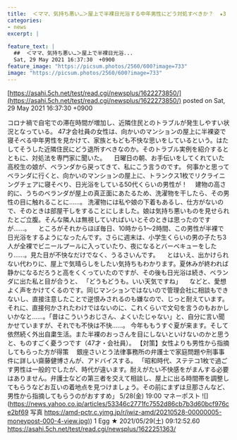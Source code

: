 ```yaml
---
title:  ＜ママ、気持ち悪い…＞屋上で半裸日光浴する中年男性にどう対処すべきか？  ★3  
categories:
- news
excerpt: |
  
feature_text: |
  ##  ＜ママ、気持ち悪い…＞屋上で半裸日光浴...
  Sat, 29 May 2021 16:37:30  +0900
feature_image: "https://picsum.photos/2560/600?image=733"
image: "https://picsum.photos/2560/600?image=733"
---
```


[https://asahi.5ch.net/test/read.cgi/newsplus/1622273850/](https://asahi.5ch.net/test/read.cgi/newsplus/1622273850/)
posted on Sat, 29 May 2021 16:37:30  +0900

<!--more-->

コロナ禍で自宅での滞在時間が増加し、近隣住民とのトラブルが発生しやすい状況となっている。 47才会社員の女性は、向かいのマンションの屋上に半裸姿で寝そべる中年男性を見かけて、家族ともども不快な思いをしているという。はたしてそうした近隣住民にどう退所すべきなのか。そのトラブル実例を紹介するとともに、対処法を専門家に聞いた。 　日曜日の朝、お手伝いをしてくれていた高校生の娘が、ベランダから戻ってきて、私にこう言うのです。 何事かと思ってベランダに行くと、向かいのマンションの屋上に、トランクス1枚でリクライニングチェアに寝そべり、日光浴をしている50代くらいの男性が！　 建物の高さ的に、うちのベランダが屋上の真正面にあたるため、洗濯物を干したら、その男性の目に触れることに……。 洗濯物には私や娘の下着もあるし、仕方がないので、そのときは部屋干しをすることにしました。娘は気持ち悪いものを見せられたとご立腹。そんな隣人は無視していればいいとそのときは思ったのですが……。 　ところがそれからほぼ毎日、10時から1〜2時間、この男性が半裸で日光浴をするようになったんです。さらに週末は、小学生くらいの男の子たち3人が全裸でビニールプールに入っていたり、夜になるとバーベキューをしたり……。見た目が不快なだけでなく、うるさいんです。 　とはいえ、出かけられない代わりに、屋上で気晴らしをしたい気持ちもわかります。夏休みが終われば静かになるだろうと高をくくっていたのですが、その後も日光浴は続き、ベランダに出た私と目が合うと、 「どうもどうも。いい天気ですね」 　などと、愛想よく声をかけてくるのです。同じマンションではないので管理会社に相談もできないし、直接注意したことで逆恨みされるのも嫌なので、じっと耐えています。それに、直接何かされたわけではないのに、これくらいで文句を言うのもおかしいかなと……。「昔はこういうおじさん、よくいたじゃない」と、自分に言い聞かせていますが、それでも不快は不快……。 今年ももうすぐ夏が来ます。そして依然続く外出自粛生活。また半裸のおっさんを目にしないといけないのかと思うと、ものすごく憂うつです（47才・会社員）。 【対策】女性よりも男性から指摘してもらった方が得策 　銀座さいとう法律事務所の弁護士で家庭問題や刑事事件に詳しい齋藤健博さんが、アドバイスする。 「昭和時代、ステテコ1枚で過ごす男性は一般的でしたが、時代が違います。耐えがたい不快感をがまんする必要はありません。弁護士などの第三者を交えて相談し、屋上に出る時間帯を調整してもらうなどお互いの着地点を見つけましょう。その前にまずは旦那さんなど、男性から指摘してもらうのがおすすめ」 5/28(金) 19:00 マネーポスト ![](https://news.yahoo.co.jp/articles/53346c2771fc7552d86cb7b3d60bcf976ce2bf69 写真 [https://amd-pctr.c.yimg.jp/r/iwiz-amd/20210528-00000005-moneypost-000-4-view.jpg)](https://amd-pctr.c.yimg.jp/r/iwiz-amd/20210528-00000005-moneypost-000-4-view.jpg)) 1 Egg ★ 2021/05/29(土) 09:12:52.60 https://asahi.5ch.net/test/read.cgi/newsplus/1622251363/
